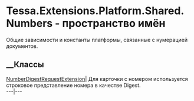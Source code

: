 # Tessa.Extensions.Platform.Shared.Numbers - пространство имён
Общие зависимости и константы платформы, связанные с нумерацией документов.
##  __Классы
[NumberDigestRequestExtension](T_Tessa_Extensions_Platform_Shared_Numbers_NumberDigestRequestExtension.htm)|
Для карточки с номером используется строковое представление номера в качестве
Digest.  
---|---
